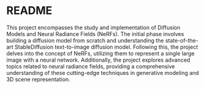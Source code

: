 # README

This project encompasses the study and implementation of Diffusion Models and Neural Radiance Fields (NeRFs). The initial phase involves building a diffusion model from scratch and understanding the state-of-the-art StableDiffusion text-to-image diffusion model. Following this, the project delves into the concept of NeRFs, utilizing them to represent a single large image with a neural network. Additionally, the project explores advanced topics related to neural radiance fields, providing a comprehensive understanding of these cutting-edge techniques in generative modeling and 3D scene representation.
